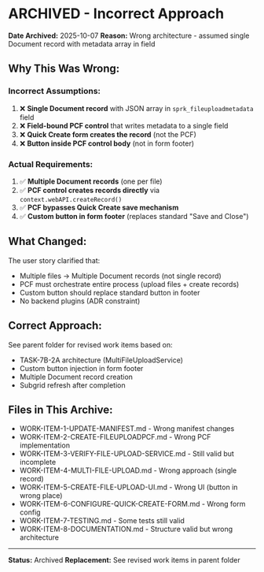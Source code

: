 # ARCHIVED - Incorrect Approach

**Date Archived:** 2025-10-07
**Reason:** Wrong architecture - assumed single Document record with metadata array in field

## Why This Was Wrong:

### Incorrect Assumptions:
1. ❌ **Single Document record** with JSON array in `sprk_fileuploadmetadata` field
2. ❌ **Field-bound PCF control** that writes metadata to a single field
3. ❌ **Quick Create form creates the record** (not the PCF)
4. ❌ **Button inside PCF control body** (not in form footer)

### Actual Requirements:
1. ✅ **Multiple Document records** (one per file)
2. ✅ **PCF control creates records directly** via `context.webAPI.createRecord()`
3. ✅ **PCF bypasses Quick Create save mechanism**
4. ✅ **Custom button in form footer** (replaces standard "Save and Close")

## What Changed:

The user story clarified that:
- Multiple files → Multiple Document records (not single record)
- PCF must orchestrate entire process (upload files + create records)
- Custom button should replace standard button in footer
- No backend plugins (ADR constraint)

## Correct Approach:

See parent folder for revised work items based on:
- TASK-7B-2A architecture (MultiFileUploadService)
- Custom button injection in form footer
- Multiple Document record creation
- Subgrid refresh after completion

## Files in This Archive:

- WORK-ITEM-1-UPDATE-MANIFEST.md - Wrong manifest changes
- WORK-ITEM-2-CREATE-FILEUPLOADPCF.md - Wrong PCF implementation
- WORK-ITEM-3-VERIFY-FILE-UPLOAD-SERVICE.md - Still valid but incomplete
- WORK-ITEM-4-MULTI-FILE-UPLOAD.md - Wrong approach (single record)
- WORK-ITEM-5-CREATE-FILE-UPLOAD-UI.md - Wrong UI (button in wrong place)
- WORK-ITEM-6-CONFIGURE-QUICK-CREATE-FORM.md - Wrong form config
- WORK-ITEM-7-TESTING.md - Some tests still valid
- WORK-ITEM-8-DOCUMENTATION.md - Structure valid but wrong architecture

---

**Status:** Archived
**Replacement:** See revised work items in parent folder
